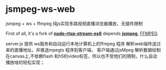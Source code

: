 # jsmpeg-ws-web
jsmpeg + ws + ffmpeg  纯js实现多路视频直播浏览器播放，无插件限制

First of all, it's a fork of [**node-rtsp-stream-es6**](https://github.com/Wifsimster/node-rtsp-stream-es6)
depends
[**jsmpeg**](https://github.com/phoboslab/jsmpeg), [FFMPEG](https://ffmpeg.org/download.html)

server.js 提供 ws服务和自动运行本地计算机上的ffmpeg 程序 解析web端传送过来的直播地址，并推送mpegts 程序到客户端， 客户端通过jsMpeg 解析数据绘制在canvas上,不依赖flash 和h5的video标签，所以也不受他们的限制，什么自动播放啥的轻松实现；
